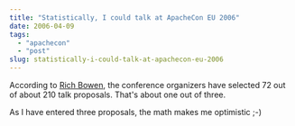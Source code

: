 ```yaml
---
title: "Statistically, I could talk at ApacheCon EU 2006"
date: 2006-04-09
tags: 
  - "apachecon"
  - "post"
slug: statistically-i-could-talk-at-apachecon-eu-2006
---
```


According to [Rich Bowen](http://wooga.drbacchus.com/wordpress/?p=1204), the conference organizers have selected 72 out of about 210 talk proposals. That's about one out of three.

As I have entered three proposals, the math makes me optimistic ;-)
